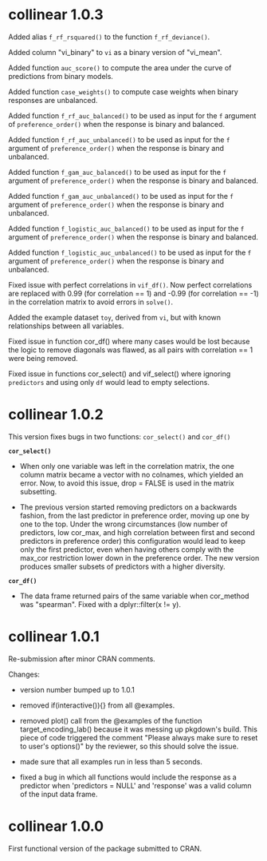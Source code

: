 # collinear 1.0.3

Added alias `f_rf_rsquared()` to the function `f_rf_deviance()`.

Added column "vi_binary" to `vi` as a binary version of "vi_mean".

Added function `auc_score()` to compute the area under the curve of predictions from binary models. 

Added function `case_weights()` to compute case weights when binary responses are unbalanced.

Added function `f_rf_auc_balanced()` to be used as input for the `f` argument of `preference_order()` when the response is binary and balanced.

Added function `f_rf_auc_unbalanced()` to be used as input for the `f` argument of `preference_order()` when the response is binary and unbalanced.

Added function `f_gam_auc_balanced()` to be used as input for the `f` argument of `preference_order()` when the response is binary and balanced.

Added function `f_gam_auc_unbalanced()` to be used as input for the `f` argument of `preference_order()` when the response is binary and unbalanced.

Added function `f_logistic_auc_balanced()` to be used as input for the `f` argument of `preference_order()` when the response is binary and balanced.

Added function `f_logistic_auc_unbalanced()` to be used as input for the `f` argument of `preference_order()` when the response is binary and unbalanced.

Fixed issue with perfect correlations in `vif_df()`. Now perfect correlations are replaced with 0.99 (for correlation == 1) and -0.99 (for correlation == -1) in the correlation matrix to avoid errors in `solve()`.

Added the example dataset `toy`, derived from `vi`, but with known relationships between all variables.

Fixed issue in function cor_df() where many cases would be lost because the logic to remove diagonals was flawed, as all pairs with correlation == 1 were being removed.

Fixed issue in functions cor_select() and vif_select() where ignoring `predictors` and using only `df` would lead to empty selections.

# collinear 1.0.2

This version fixes bugs in two functions: `cor_select()` and `cor_df()`

**`cor_select()`**

  + When only one variable was left in the correlation matrix, the one column matrix became a vector with no colnames, which yielded an error. Now, to avoid this issue, drop = FALSE is used in the matrix subsetting.

  + The previous version started removing predictors on a backwards fashion, from the last predictor in preference order, moving up one by one to the top. Under the wrong circumstances (low number of predictors, low cor_max, and high correlation between first and second predictors in preference order) this configuration would lead to keep only the first predictor, even when having others comply with the max_cor restriction lower down in the preference order. The new version produces smaller subsets of predictors with a higher diversity.

**`cor_df()`**

  + The data frame returned pairs of the same variable when cor_method was "spearman". Fixed with a dplyr::filter(x != y).


# collinear 1.0.1

Re-submission after minor CRAN comments.

Changes:

- version number bumped up to 1.0.1

- removed if(interactive()){} from all @examples.

- removed plot() call from the @examples of the function target_encoding_lab() because it was messing up pkgdown's build. This piece of code triggered the comment "Please always make sure to reset to user's options()" by the reviewer, so this should solve the issue.

- made sure that all examples run in less than 5 seconds.

- fixed a bug in which all functions would include the response as a predictor when 'predictors = NULL' and 'response' was a valid column of the input data frame.

# collinear 1.0.0

First functional version of the package submitted to CRAN.
